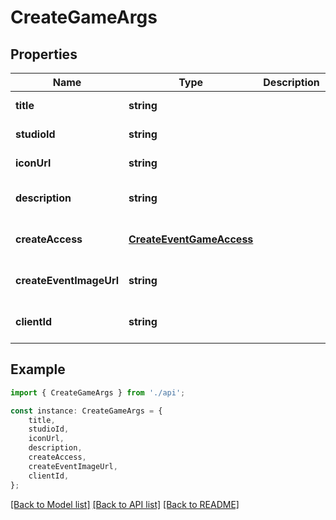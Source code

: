 # CreateGameArgs


## Properties

Name | Type | Description | Notes
------------ | ------------- | ------------- | -------------
**title** | **string** |  | [default to undefined]
**studioId** | **string** |  | [default to undefined]
**iconUrl** | **string** |  | [default to undefined]
**description** | **string** |  | [optional] [default to undefined]
**createAccess** | [**CreateEventGameAccess**](CreateEventGameAccess.md) |  | [optional] [default to undefined]
**createEventImageUrl** | **string** |  | [optional] [default to undefined]
**clientId** | **string** |  | [optional] [default to undefined]

## Example

```typescript
import { CreateGameArgs } from './api';

const instance: CreateGameArgs = {
    title,
    studioId,
    iconUrl,
    description,
    createAccess,
    createEventImageUrl,
    clientId,
};
```

[[Back to Model list]](../README.md#documentation-for-models) [[Back to API list]](../README.md#documentation-for-api-endpoints) [[Back to README]](../README.md)
